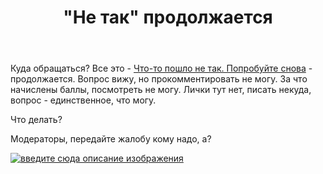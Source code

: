﻿---
title: "&quot;Не так&quot; продолжается"
se.owner.user_id: 228791
se.owner.display_name: "Mikhajlo"
se.owner.link: "https://ru.meta.stackoverflow.com/users/228791/mikhajlo"
se.link: "https://ru.meta.stackoverflow.com/questions/13119/%d0%9d%d0%b5-%d1%82%d0%b0%d0%ba-%d0%bf%d1%80%d0%be%d0%b4%d0%be%d0%bb%d0%b6%d0%b0%d0%b5%d1%82%d1%81%d1%8f"
se.question_id: 13119
se.post_type: question
---
<p>Куда обращаться? Все это - <a href="https://ru.meta.stackoverflow.com/q/13088/228791">Что-то пошло не так. Попробуйте снова</a> - продолжается. Вопрос вижу, но прокомментировать не могу. За что начислены баллы, посмотреть не могу. Лички тут нет, писать некуда, вопрос - единственное, что могу.</p>
<p>Что делать?</p>
<p>Модераторы, передайте жалобу кому надо, а?</p>
<p><a href="https://i.stack.imgur.com/CfyaV.png" rel="nofollow noreferrer"><img src="https://i.stack.imgur.com/CfyaV.png" alt="введите сюда описание изображения" /></a></p>
